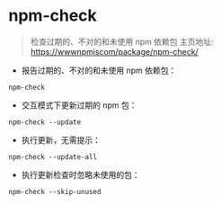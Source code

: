 # npm-check

> 检查过期的、不对的和未使用 npm 依赖包
> 主页地址: <https://wwwnpmjscom/package/npm-check/>

- 报告过期的、不对的和未使用 npm 依赖包：

`npm-check`

- 交互模式下更新过期的 npm 包：

`npm-check --update`

- 执行更新，无需提示：

`npm-check --update-all`

- 执行更新检查时忽略未使用的包：

`npm-check --skip-unused`

[#]: contributors: ([李峰])